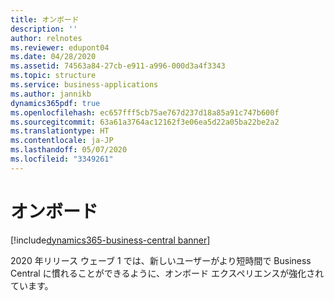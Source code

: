 ```yaml
---
title: オンボード
description: ''
author: relnotes
ms.reviewer: edupont04
ms.date: 04/28/2020
ms.assetid: 74563a84-27cb-e911-a996-000d3a4f3343
ms.topic: structure
ms.service: business-applications
ms.author: jannikb
dynamics365pdf: true
ms.openlocfilehash: ec657fff5cb75ae767d237d18a85a91c747b600f
ms.sourcegitcommit: 63a61a3764ac12162f3e06ea5d22a05ba22be2a2
ms.translationtype: HT
ms.contentlocale: ja-JP
ms.lasthandoff: 05/07/2020
ms.locfileid: "3349261"
---
```

# <a name="onboarding"></a>オンボード

[!include[dynamics365-business-central banner](../includes/dynamics365-business-central.md)]

<!--structure start-->
2020 年リリース ウェーブ 1 では、新しいユーザーがより短時間で Business Central に慣れることができるように、オンボード エクスペリエンスが強化されています。
<!--structure end-->



